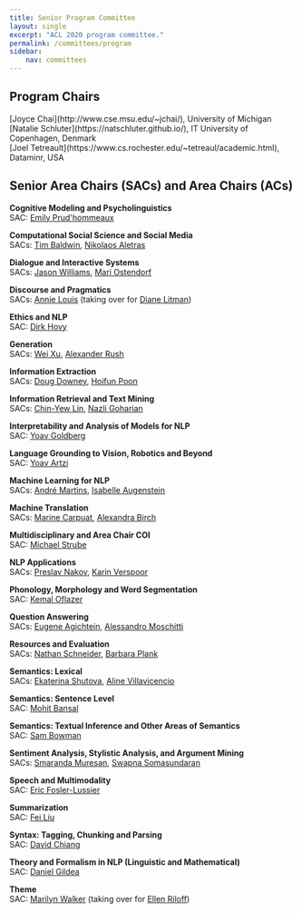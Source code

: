 ```yaml
---
title: Senior Program Committee
layout: single
excerpt: "ACL 2020 program committee."
permalink: /committees/program
sidebar: 
    nav: committees 
---
```


<h2>Program Chairs</h2>
[Joyce Chai](http://www.cse.msu.edu/~jchai/), University of Michigan<br/>
[Natalie Schluter](https://natschluter.github.io/), IT University of Copenhagen, Denmark<br/>
[Joel Tetreault](https://www.cs.rochester.edu/~tetreaul/academic.html), Dataminr, USA

<h2>Senior Area Chairs (SACs) and Area Chairs (ACs)</h2>

<b>Cognitive Modeling and Psycholinguistics </b><br/>
SAC: [Emily Prud'hommeaux](http://cs.bc.edu/~prudhome/)

<b>Computational Social Science and Social Media</b><br/>
SACs: [Tim Baldwin](https://people.eng.unimelb.edu.au/tbaldwin/), [Nikolaos Aletras](http://www.nikosaletras.com/)

<b>Dialogue and Interactive Systems</b><br/>
SACs: [Jason Williams](https://sites.google.com/view/jasondwilliams), [Mari Ostendorf](https://people.ece.uw.edu/ostendorf/)

<b>Discourse and Pragmatics</b><br/>
SACs: [Annie Louis](mailto:annielouis@google.com) (taking over for [Diane Litman](https://people.cs.pitt.edu/~litman/))

<b>Ethics and NLP</b><br/>
SAC: [Dirk Hovy](https://dirkhovy.com/)

<b>Generation</b><br/>
SACs: [Wei Xu](https://cocoxu.github.io/), [Alexander Rush](http://rush-nlp.com/)

<b>Information Extraction</b><br/>
SACs: [Doug Downey](https://users.cs.northwestern.edu/~ddowney/), [Hoifun Poon](https://www.microsoft.com/en-us/research/people/hoifung/)

<b>Information Retrieval and Text Mining</b><br/>
SACs: [Chin-Yew Lin](https://www.microsoft.com/en-us/research/people/cyl/), [Nazli Goharian](http://people.cs.georgetown.edu/~nazli/)

<b>Interpretability and Analysis of Models for NLP</b><br/>
SAC: [Yoav Goldberg](https://www.cs.bgu.ac.il/~yoavg/uni/)

<b>Language Grounding to Vision, Robotics and Beyond</b><br/>
SAC: [Yoav Artzi](https://yoavartzi.com/)

<b>Machine Learning for NLP</b><br/>
SACs: [André Martins](https://andre-martins.github.io/), [Isabelle Augenstein](https://isabelleaugenstein.github.io/)

<b>Machine Translation</b><br/>
SACs: [Marine Carpuat](https://www.cs.umd.edu/~marine/), [Alexandra Birch](http://homepages.inf.ed.ac.uk/abmayne/)

<b>Multidisciplinary and Area Chair COI</b><br/>
SAC: [Michael Strube](https://www.h-its.org/people/prof-dr-michael-strube/)

<b>NLP Applications</b><br/>
SACs: [Preslav Nakov](https://www.hbku.edu.qa/en/staff/dr-preslav-nakov), [Karin Verspoor](https://cis.unimelb.edu.au/people/karin-verspoor)

<b>Phonology, Morphology and Word Segmentation</b><br/>
SAC: [Kemal Oflazer](https://www.andrew.cmu.edu/user/ko/)

<b>Question Answering</b><br/>
SACs: [Eugene Agichtein](http://www.mathcs.emory.edu/~eugene/), [Alessandro Moschitti](http://disi.unitn.it/moschitti/)

<b>Resources and Evaluation</b><br/>
SACs: [Nathan Schneider](http://people.cs.georgetown.edu/nschneid/), [Barbara Plank](https://bplank.github.io/)

<b>Semantics: Lexical </b><br/>
SACs: [Ekaterina Shutova](https://www.shutova.org/), [Aline Villavicencio](https://sites.google.com/view/alinev)

<b>Semantics: Sentence Level</b><br/>
SAC: [Mohit Bansal](http://www.cs.unc.edu/~mbansal/)

<b>Semantics: Textual Inference and Other Areas of Semantics</b><br/>
SAC: [Sam Bowman](http://www.nyu.edu/projects/bowman/)

<b>Sentiment Analysis, Stylistic Analysis, and Argument Mining</b><br/>
SACs: [Smaranda Muresan](http://www.cs.columbia.edu/~smara/), [Swapna Somasundaran](https://sites.google.com/site/swapnasomasundaran/)

<b>Speech and Multimodality</b><br/>
SAC: [Eric Fosler-Lussier](http://web.cse.ohio-state.edu/~fosler-lussier.1/)

<b>Summarization</b><br/>
SAC: [Fei Liu](http://www.cs.ucf.edu/~feiliu/)

<b>Syntax: Tagging, Chunking and Parsing</b><br/>
SAC: [David Chiang](https://www3.nd.edu/~dchiang/)

<b>Theory and Formalism in NLP (Linguistic and Mathematical)</b><br/>
SAC: [Daniel Gildea](https://www.cs.rochester.edu/u/gildea/)

<b>Theme</b><br/>
SAC: [Marilyn Walker](https://www.soe.ucsc.edu/people/maw) (taking over for [Ellen Riloff](http://www.cs.utah.edu/~riloff/))

